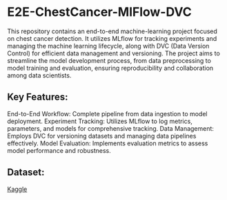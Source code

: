 # E2E-ChestCancer-MlFlow-DVC
This repository contains an end-to-end machine-learning project focused on chest cancer detection. It utilizes MLflow for tracking experiments and managing the machine learning lifecycle, along with DVC (Data Version Control) for efficient data management and versioning. The project aims to streamline the model development process, from data preprocessing to model training and evaluation, ensuring reproducibility and collaboration among data scientists.

## Key Features:
End-to-End Workflow: Complete pipeline from data ingestion to model deployment.
Experiment Tracking: Utilizes MLflow to log metrics, parameters, and models for comprehensive tracking.
Data Management: Employs DVC for versioning datasets and managing data pipelines effectively.
Model Evaluation: Implements evaluation metrics to assess model performance and robustness.

## Dataset:
[Kaggle](https://www.kaggle.com/datasets/rm1000/lung-cancer-histopathological-images)


